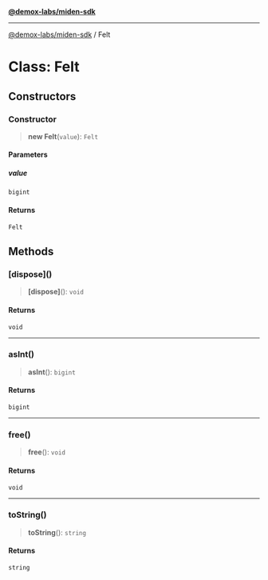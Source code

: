 [**@demox-labs/miden-sdk**](../README.md)

***

[@demox-labs/miden-sdk](../README.md) / Felt

# Class: Felt

## Constructors

### Constructor

> **new Felt**(`value`): `Felt`

#### Parameters

##### value

`bigint`

#### Returns

`Felt`

## Methods

### \[dispose\]()

> **\[dispose\]**(): `void`

#### Returns

`void`

***

### asInt()

> **asInt**(): `bigint`

#### Returns

`bigint`

***

### free()

> **free**(): `void`

#### Returns

`void`

***

### toString()

> **toString**(): `string`

#### Returns

`string`
